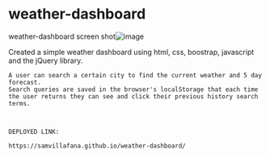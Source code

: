 # weather-dashboard




weather-dashboard screen shot![image](https://user-images.githubusercontent.com/113561586/204965253-9aaf0d9b-b63e-426a-9c98-3d28273d0065.png)










Created a simple weather dashboard using html, css, boostrap, javascript and the jQuery library.

    A user can search a certain city to find the current weather and 5 day forecast.
    Search queries are saved in the browser's localStorage that each time the user returns they can see and click their previous history search terms.
    
    
    
    DEPLOYED LINK:
    
    https://samvillafana.github.io/weather-dashboard/
    
    

